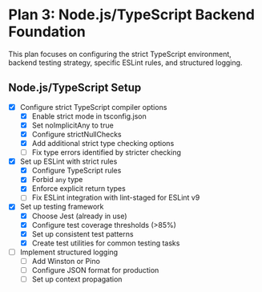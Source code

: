 # Plan 3: Node.js/TypeScript Backend Foundation

This plan focuses on configuring the strict TypeScript environment, backend testing strategy, specific ESLint rules, and structured logging.

## Node.js/TypeScript Setup

- [x] Configure strict TypeScript compiler options
  - [x] Enable strict mode in tsconfig.json
  - [x] Set noImplicitAny to true
  - [x] Configure strictNullChecks
  - [x] Add additional strict type checking options
  - [ ] Fix type errors identified by stricter checking
- [x] Set up ESLint with strict rules
  - [x] Configure TypeScript rules
  - [x] Forbid `any` type
  - [x] Enforce explicit return types
  - [ ] Fix ESLint integration with lint-staged for ESLint v9
- [x] Set up testing framework
  - [x] Choose Jest (already in use)
  - [x] Configure test coverage thresholds (>85%)
  - [x] Set up consistent test patterns
  - [x] Create test utilities for common testing tasks
- [ ] Implement structured logging
  - [ ] Add Winston or Pino
  - [ ] Configure JSON format for production
  - [ ] Set up context propagation
